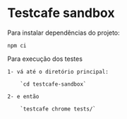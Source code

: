 # Testcafe sandbox 

Para instalar dependências do projeto:

`npm ci`

Para execução dos testes

    1- vá até o diretório principal:
    
        `cd testcafe-sandbox`

    2- e então

        `testcafe chrome tests/`